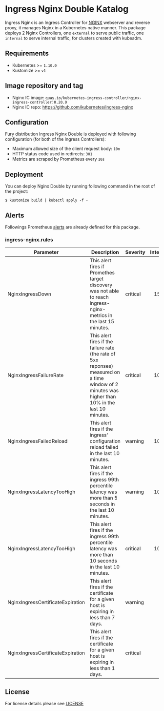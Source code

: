 
# Ingress Nginx Double Katalog

Ingress Nginx is an Ingress Controller for [NGINX](https://nginx.org) webserver and reverse proxy, it manages Nginx in a Kubernetes native manner. This package deploys 2 Nginx Controllers, one `external` to serve public traffic, one `internal` to serve internal traffic, for clusters created with kubeadm.

## Requirements

- Kubernetes >= `1.10.0`
- Kustomize >= `v1`


## Image repository and tag

* Nginx IC image: `quay.io/kubernetes-ingress-controller/nginx-ingress-controller:0.20.0`
* Nginx IC repo: https://github.com/kubernetes/ingress-nginx


## Configuration

Fury distribution Ingress Nginx Double is deployed with following configuration (for both of the Ingress Controllers):

- Maximum allowed size of the client request body: `10m`
- HTTP status code used in redirects: `301`
- Metrics are scraped by Prometheus every `10s`


## Deployment

You can deploy Nginx Double by running following command in the root of the project:

`$ kustomize build | kubectl apply -f -`


## Alerts

Followings Prometheus [alerts](https://prometheus.io/docs/prometheus/latest/configuration/alerting_rules/) are already defined for this package. 
 
### ingress-nginx.rules  
| Parameter | Description | Severity | Interval | 
|------|-------------|----------|:-----:|
| NginxIngressDown | This alert fires if Promethes target discovery was not able to reach ingress-nginx-metrics in the last 15 minutes. | critical | 15m |
| NginxIngressFailureRate | This alert fires if the failure rate (the rate of 5xx reponses) measured on a time window of 2 minutes was higher than 10% in the last 10 minutes. | critical | 10m |
| NginxIngressFailedReload | This alert fires if the ingress' configuration reload failed in the last 10 minutes. | warning | 10m |
| NginxIngressLatencyTooHigh | This alert fires if the ingress 99th percentile latency was more than 5 seconds in the last 10 minutes. | warning | 10m |
| NginxIngressLatencyTooHigh | This alert fires if the ingress 99th percentile latency was more than 10 seconds in the last 10 minutes. | critical | 10m |
| NginxIngressCertificateExpiration | This alert fires if the certificate for a given host is expiring in less than 7 days. | warning |  |
| NginxIngressCertificateExpiration | This alert fires if the certificate for a given host is expiring in less than 1 days. | critical |  |


## License

For license details please see [LICENSE](https://sighup.io/fury/license) 
